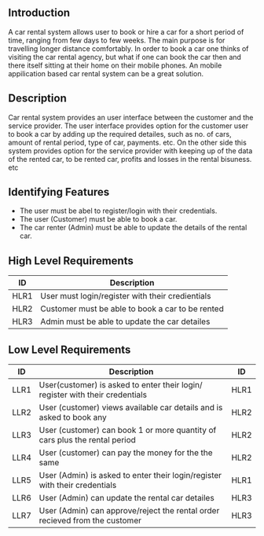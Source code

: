 ## Introduction

A car rental system allows user to book or hire a car for a short period of time, ranging from few days to few weeks. The main purpose is for travelling longer
distance comfortably. In order to book a car one thinks of visiting the car rental agency, but what if one can book the car then and there itself sitting at their home
on their mobile phones. An mobile appilication based car rental system can be a great solution.

## Description

Car rental system provides an user interface between the customer and the service provider. The user interface provides option for the customer user to book a car by
adding up the required detailes, such as no. of cars, amount of rental period, type of car, payments. etc. On the other side this system provides option for the
service provider with keeping up of the data of the rented car, to be rented car, profits and losses in the rental bisuness. etc 

## Identifying Features

*  The user must be abel to register/login with their credentials.
*  The user (Customer) must be able to book a car.
*  The car renter (Admin) must be able to update the details of the rental car.

## High Level Requirements

| ID | Description | 
|-----|-------------|
|HLR1| User must login/register with their credientials|
|HLR2| Customer must be able to book a car to be rented|
|HLR3| Admin must be able to update the car detailes|

## Low Level Requirements

| ID | Description | ID |
|-----|-------------|------|
|LLR1| User(customer) is asked to enter their login/ register with their credentials|HLR1|
|LLR2| User (customer) views available car details and is asked to book any|HLR2|
|LLR3| User (customer) can book 1 or more quantity of cars plus the rental period|HLR2|
|LLR4| User (customer) can pay the money for the the same |HLR2|
|LLR5| User (Admin) is asked to enter their login/register with their credentials|HLR1|
|LLR6| User (Admin) can update the rental car detailes|HLR3|
|LLR7| User (Admin) can approve/reject the rental order recieved from the customer|HLR3|
